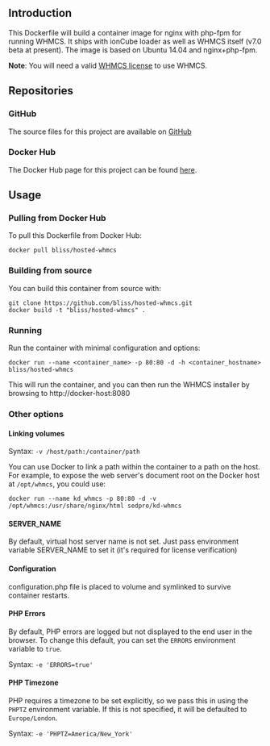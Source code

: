## Introduction
This Dockerfile will build a container image for nginx with php-fpm for running WHMCS. It ships with ionCube loader as well as WHMCS itself (v7.0 beta at present). The image is based on Ubuntu 14.04 and nginx+php-fpm.

**Note**: You will need a valid [WHMCS license](http://www.whmcs.com) to use WHMCS.

## Repositories

### GitHub
The source files for this project are available on [GitHub](https://github.com/bliss/hosted-whmcs)

### Docker Hub
The Docker Hub page for this project can be found [here](https://hub.docker.com/r/bliss/hosted-whmcs).

## Usage

### Pulling from Docker Hub
To pull this Dockerfile from Docker Hub:

	docker pull bliss/hosted-whmcs

### Building from source
You can build this container from source with:

	git clone https://github.com/bliss/hosted-whmcs.git
	docker build -t "bliss/hosted-whmcs" .

### Running
Run the container with minimal configuration and options:

	docker run --name <container_name> -p 80:80 -d -h <container_hostname> bliss/hosted-whmcs

This will run the container, and you can then run the WHMCS installer by browsing to http://docker-host:8080

### Other options

#### Linking volumes

Syntax: `-v /host/path:/container/path`

You can use Docker to link a path within the container to a path on the host. For example, to expose the web server's document root on the Docker host at `/opt/whmcs`, you could use:

	docker run --name kd_whmcs -p 80:80 -d -v /opt/whmcs:/usr/share/nginx/html sedpro/kd-whmcs

#### SERVER_NAME

By default, virtual host server name is not set. Just pass environment variable SERVER_NAME to set it (it's required for license verification)


#### Configuration

configuration.php file is placed to volume and symlinked to survive container restarts.

#### PHP Errors

By default, PHP errors are logged but not displayed to the end user in the browser. To change this default, you can set the `ERRORS` environment variable to `true`.

Syntax: `-e 'ERRORS=true'`

#### PHP Timezone

PHP requires a timezone to be set explicitly, so we pass this in using the `PHPTZ` environment variable. If this is not specified, it will be defaulted to `Europe/London`.

Syntax: `-e 'PHPTZ=America/New_York'`



